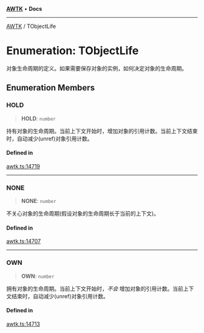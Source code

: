 [**AWTK**](../README.md) • **Docs**

***

[AWTK](../globals.md) / TObjectLife

# Enumeration: TObjectLife

对象生命周期的定义。如果需要保存对象的实例，如何决定对象的生命周期。

## Enumeration Members

### HOLD

> **HOLD**: `number`

持有对象的生命周期。当前上下文开始时，增加对象的引用计数。当前上下文结束时，自动减少(unref)对象引用计数。

#### Defined in

[awtk.ts:14719](https://github.com/zlgopen/awtk-binding/blob/f59cb588237dd9223284af0eed269ac285d66f8b/tools/code_gen/js/output/awtk.ts#L14719)

***

### NONE

> **NONE**: `number`

不关心对象的生命周期(假设对象的生命周期长于当前的上下文)。

#### Defined in

[awtk.ts:14707](https://github.com/zlgopen/awtk-binding/blob/f59cb588237dd9223284af0eed269ac285d66f8b/tools/code_gen/js/output/awtk.ts#L14707)

***

### OWN

> **OWN**: `number`

拥有对象的生命周期。当前上下文开始时，*不会* 增加对象的引用计数。当前上下文结束时，自动减少(unref)对象引用计数。

#### Defined in

[awtk.ts:14713](https://github.com/zlgopen/awtk-binding/blob/f59cb588237dd9223284af0eed269ac285d66f8b/tools/code_gen/js/output/awtk.ts#L14713)
